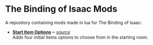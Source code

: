 # The Binding of Isaac Mods

A repository containing mods made in lua for The Binding of Isaac:

- **[Start Item Options](https://steamcommunity.com/sharedfiles/filedetails/?id=2817244186) ‒** *[source](start_item_options)*  
    Adds four initial items options to choose from in the starting room.
